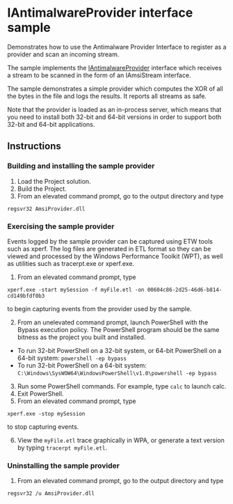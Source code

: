 # IAntimalwareProvider interface sample

Demonstrates how to use the Antimalware Provider Interface to register as a provider and scan an incoming stream.

The sample implements the
[IAntimalwareProvider](https://msdn.microsoft.com/en-us/library/windows/desktop/dn889593(v=vs.85).aspx) interface
which receives a stream to be scanned in the form of an IAmsiStream interface.

The sample demonstrates a simple provider which computes the XOR of all the bytes in the file and logs the results. It reports all streams as safe.

Note that the provider is loaded as an in-process server, which means that you need to install both 32-bit and 64-bit versions in order to support both 32-bit and 64-bit applications.

## Instructions

### Building and installing the sample provider

1. Load the Project solution.
2. Build the Project.
3. From an elevated command prompt, go to the output directory and type
````
regsvr32 AmsiProvider.dll
````

### Exercising the sample provider

Events logged by the sample provider
can be captured using ETW tools such as xperf. The log files are generated in
ETL format so they can be viewed and processed by the Windows Performance
Toolkit (WPT), as well as utilities such as tracerpt.exe or xperf.exe.

1. From an elevated command prompt, type
````
xperf.exe -start mySession -f myFile.etl -on 00604c86-2d25-46d6-b814-cd149bfdf0b3
````
to begin capturing events from the provider used by the sample.

2. From an unelevated command prompt, launch PowerShell with the Bypass execution policy.
The PowerShell program should be the same bitness as the project you built and installed.
* To run 32-bit PowerShell on a 32-bit system, or 64-bit PowerShell on a 64-bit system: `powershell -ep bypass`
* To run 32-bit PowerShell on a 64-bit system: `C:\Windows\SysWOW64\WindowsPowerShell\v1.0\powershell -ep bypass`
3. Run some PowerShell commands. For example, type `calc` to launch calc.
4. Exit PowerShell.
5. From an elevated command prompt, type
````
xperf.exe -stop mySession
````
to stop capturing events.

6. View the `myFile.etl` trace graphically in WPA, or generate a text version by typing `tracerpt myFile.etl`.

### Uninstalling the sample provider

1. From an elevated command prompt, go to the output directory and type
````
regsvr32 /u AmsiProvider.dll
````
